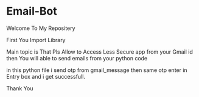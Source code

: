 # Email-Bot
Welcome To My Repositery

First You Import Library 

Main topic is That Pls Allow to Access Less Secure app from your Gmail id then You will able to 
send emails from your python code 

in this python file i send otp from gmail_message 
then same otp enter in Entry box and i  get successfull.


Thank You 
